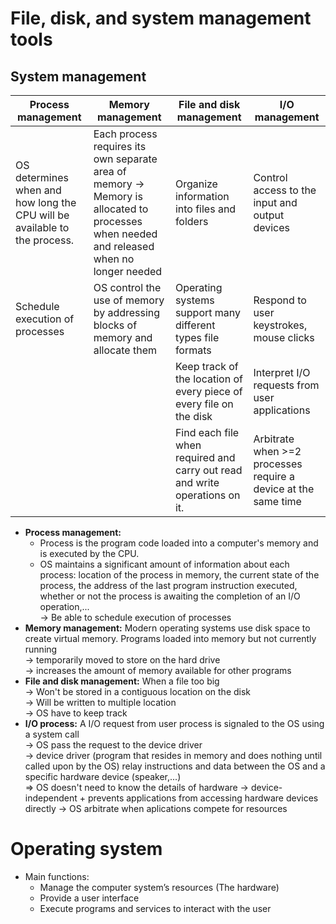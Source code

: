 # File, disk, and system management tools

## System management

| Process management | Memory management | File and disk management | I/O management |
|--|--|--|--|
|OS determines when and how long the CPU will be available to the process.| Each process requires its own separate area of memory -> Memory is allocated to processes when needed and released when no longer needed | Organize information into files and folders | Control access to the input and output devices |
|Schedule execution of processes| OS control the use of memory by addressing blocks of memory and allocate them | Operating systems support many different types file formats | Respond to user keystrokes, mouse clicks |
|||Keep track of the location of every piece of every file on the disk| Interpret I/O requests from user applications |
|||Find each file when required and carry out read and write operations on it.| Arbitrate when >=2 processes require a device at the same time |

- **Process management:** 
    - Process is the program code loaded into a computer's memory and is executed by the CPU.
    - OS maintains a significant amount of information about each process: location of the process in memory, the current state of the process, the address of the last program instruction executed, whether or not the process is awaiting the completion of an I/O operation,...      
    -> Be able to schedule execution of processes
- **Memory management:** Modern operating systems use disk space to create virtual memory. Programs loaded into memory but not currently running    
-> temporarily moved to store on the hard drive    
-> increases the amount of memory available for other programs
- **File and disk management:** When a file too big     
-> Won't be stored in a contiguous location on the disk      
-> Will be written to multiple location     
-> OS have to keep track
- **I/O process:** A I/O request from user process is signaled to the OS using a system call     
-> OS pass the request to the device driver     
-> device driver (program that resides in memory and does nothing until called upon by the OS) relay instructions and data between the OS and a specific hardware device (speaker,...)     
=> OS doesn't need to know the details of hardware -> device-independent + prevents applications from accessing hardware devices directly -> OS arbitrate when aplications compete for resources
# Operating system
- Main functions:
    - Manage the computer system’s resources (The hardware)
    - Provide a user interface
    - Execute programs and services to interact with the user